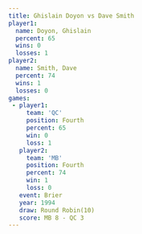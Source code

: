 ```yaml
---
title: Ghislain Doyon vs Dave Smith
player1:               
  name: Doyon, Ghislain
  percent: 65          
  wins: 0              
  losses: 1            
player2:               
  name: Smith, Dave    
  percent: 74          
  wins: 1              
  losses: 0            
games:
 - player1:          
     team: 'QC'      
     position: Fourth
     percent: 65     
     win: 0          
     loss: 1         
   player2:          
     team: 'MB'      
     position: Fourth
     percent: 74     
     win: 1          
     loss: 0         
   event: Brier         
   year: 1994           
   draw: Round Robin(10)
   score: MB 8 - QC 3   
---
```

